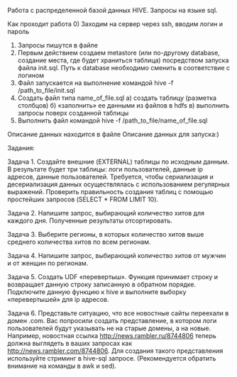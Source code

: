 Работа с распределенной базой данных HIVE. Запросы на языке sql. 

Как проходит работа
0) Заходим на сервер через ssh, вводим логин и пароль
1) Запросы пишутся в файле
2) Первым действием создаем metastore (или по-другому database, создание места, где будет храниться таблица) посредством запуска файла init.sql. Путь к database необходимо сменить в соответствие с логином
3)   Файл запускается на выполнение командой 
hive -f /path_to_file/init.sql
4)   Создать файл типа name_of_file.sql
	а) создать таблицу (разметка столбцов)
	б) «заполнить» ее данными из файлов в hdfs
	в) выполнить запросы поверх созданной таблицы
5)   Выполнить файл командой
hive -f /path_to_file/name_of_file.sql

Описание данных находится в файле Описание данных для запуска:)

Задания:

Задача 1. Создайте внешние (EXTERNAL) таблицы по исходным данным. В результате будет три таблицы: логи пользователей, данные ip адресов, данные пользователей. Требуется, чтобы сериализация и десериализация данных осуществлялась с использованием регулярных выражений. Проверить правильность создания таблиц с помощью простейших запросов (SELECT * FROM <table> LIMIT 10).

Задача 2. Напишите запрос, выбирающий количество хитов для каждого дня. Полученные результаты отсортировать.

Задача 3. Выберите регионы, в которых количество хитов выше среднего количества хитов по всем регионам. 

Задача 4. Напишите запрос, выбирающий количество хитов от мужчин и от женщин по регионам.

Задача 5. Создать UDF «перевертыш». Функция принимает строку и возвращает данную строку записанную в обратном порядке. Подключите данную функцию к hive и выполните выборку «перевертышей» для ip адресов.

Задача 6. Представьте ситуацию, что все новостные сайты переехали в домен .com. Вас попросили создать представление, в котором логи пользователей будут указывать не на старые домены, а на новые. Например, новостная ссылка http://news.rambler.ru/8744806 теперь должна выглядеть в ваших запросах как http://news.rambler.com/8744806. Для создания такого представления используйте стриминг в hive-sql запросе. (Рекомендуется обратить внимание на команды в awk и sed).
